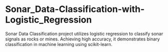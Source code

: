 # Sonar_Data-Classification-with-Logistic_Regression
Sonar Data Classification project utilizes logistic regression to classify sonar signals as rocks or mines. Achieving high accuracy, it demonstrates binary classification in machine learning using scikit-learn.
